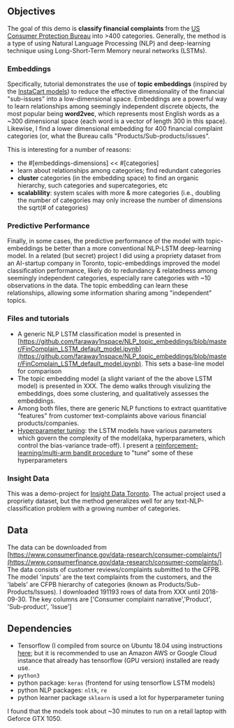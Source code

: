 ## Objectives
The goal of this demo is <b>classify financial complaints</b> from the [US Consumer Protection Bureau](https://www.consumerfinance.gov/data-research/consumer-complaints/) into >400 categories. Generally, the method is a type of using Natural Language Processing (NLP) and deep-learning technique using Long-Short-Term Memory neural networks (LSTMs). 

### Embeddings
Specifically, tutorial demonstrates the use of <b>topic embeddings</b> (inspired by the [InstaCart models](https://tech.instacart.com/deep-learning-with-emojis-not-math-660ba1ad6cdc)) to reduce the effective dimensionality of the financial "sub-issues" into a low-dimensional space. Embeddings are a powerful way to learn relationships among seemingly independent discrete objects, the most popular being <b>word2vec</b>, which represents most English words as a ~300 dimensional space (each word is a vector of length 300 in this space). Likewise, I find a lower dimensional embedding for 400 financial complaint categories (or, what the Bureau calls "Products/Sub-products/issues".

This is interesting for a number of reasons:
+ the #[embeddings-dimensions] << #[categories]
+ learn about relationships among categories; find redundant categories
+ <b>cluster</b> categories (in the embedding space) to find an organic hierarchy, such categories and supercategories, etc
+ <b>scalablility</b>: system scales with more & more categories (i.e., doubling the number of categories may only increase the number of dimensions the sqrt(# of categories)

### Predictive Performance
Finally, in some cases, the predictive performance of the model with topic-embeddings be better than a more conventional NLP-LSTM deep-learning model. In a related (but secret) project I did using a propriety dataset from an AI-startup company in Toronto, topic-embeddings improved the model classification performance, likely do to redundancy & relatedness among seemingly independent categories, especially rare categories with ~10 observations in the data. The topic embedding can learn these relationships, allowing some information sharing among "independent" topics.

### Files and tutorials
+ A generic NLP LSTM classification model is presented in [https://github.com/faraway1nspace/NLP_topic_embeddings/blob/master/FinComplain_LSTM_default_model.ipynb](https://github.com/faraway1nspace/NLP_topic_embeddings/blob/master/FinComplain_LSTM_default_model.ipynb). This sets a base-line model for comparison
+ The topic embedding model (a slight variant of the the above LSTM model) is presented in XXX. The demo walks through visulizing the embeddings, does some clustering, and qualitatively assesses the embeddings.
+ Among both files, there are generic NLP functions to extract quantitative "features" from customer text-complaints above various financial products/companies.
+ [Hyperparameter tuning](https://github.com/faraway1nspace/NLP_topic_embeddings/blob/master/FinComplain_LSTM_default_hyperparam-tuning.ipynb): the LSTM models have various parameters which govern the complexity of the model(aka, hyperparameters, which control the bias-variance trade-off). I present a [reinforcement-learning/multi-arm bandit procedure](https://github.com/faraway1nspace/NLP_topic_embeddings/blob/master/FinComplain_LSTM_default_hyperparam-tuning.ipynb) to "tune" some of these hyperparameters 

### Insight Data
This was a demo-project for [Insight Data Toronto](https://blog.insightdatascience.com/insight-expands-to-canada-launching-artificial-intelligence-and-data-science-fellows-programs-in-e7200a5d0893). The actual project used a propriety dataset, but the method generalizes well for any text-NLP-classification problem with a growing number of categories.

## Data 
The data can be downloaded from [https://www.consumerfinance.gov/data-research/consumer-complaints/](https://www.consumerfinance.gov/data-research/consumer-complaints/). The data consists of customer reviews/complaints submitted to the CFPB. The model 'inputs' are the text complaints from the customers, and the 'labels' are CFPB hierarchy of categories (known as Products/Sub-Products/Issues). I downloaded 191193 rows of data from XXX until 2018-09-30. The key columns are ['Consumer complaint narrative','Product', 'Sub-product', 'Issue']

## Dependencies
+ Tensorflow (I compiled from source on Ubuntu 18.04 using instructions [here](https://medium.com/@asmello/how-to-install-tensorflow-cuda-9-1-into-ubuntu-18-04-b645e769f01d); but it is recommended to use an Amazon AWS or Google Cloud instance that already has tensorflow (GPU version) installed are ready use.
+ `python3`
+ python package: `keras` (frontend for using tensorflow LSTM models)
+ python NLP packages: `nltk`, `re`
+ python learner package `sklearn` is used a lot for hyperparameter tuning

I found that the models took about ~30 minutes to run on a retail laptop with Geforce GTX 1050.
